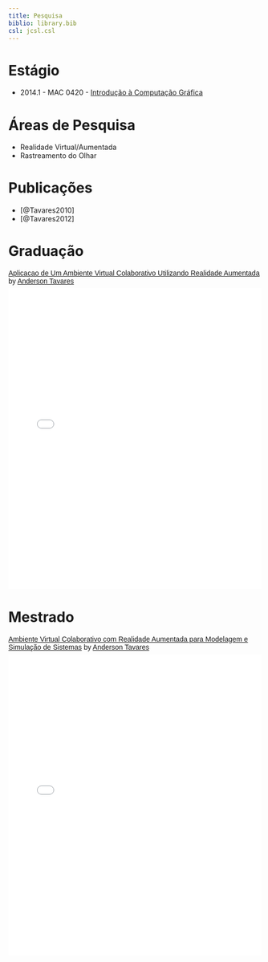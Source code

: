 ```yaml
---
title: Pesquisa
biblio: library.bib
csl: jcsl.csl
---
```


# Estágio

- 2014.1 - MAC 0420 - [Introdução à Computação Gráfica](research/mac0420-2014-1/2013-11-26-index.html)

# Áreas de Pesquisa

- Realidade Virtual/Aumentada
- Rastreamento do Olhar

# Publicações

- [@Tavares2010]
- [@Tavares2012]

# Graduação

<p  style=" margin: 12px auto 6px auto; font-family: Helvetica,Arial,Sans-serif; font-style: normal; font-variant: normal; font-weight: normal; font-size: 14px; line-height: normal; font-size-adjust: none; font-stretch: normal; -x-system-font: none; display: block;">   <a title="View Aplicacao de Um Ambiente Virtual Colaborativo Utilizando Realidade Aumentada on Scribd" href="http://pt.scribd.com/doc/88327892/Aplicacao-de-Um-Ambiente-Virtual-Colaborativo-Utilizando-Realidade-Aumentada"  style="text-decoration: underline;" >Aplicacao de Um Ambiente Virtual Colaborativo Utilizando Realidade Aumentada</a> by <a title="View Anderson Tavares's profile on Scribd" href="http://www.scribd.com/anderflash"  style="text-decoration: underline;" >Anderson Tavares</a></p><iframe class="scribd_iframe_embed" src="//www.scribd.com/embeds/88327892/content?start_page=1&view_mode=scroll&access_key=key-236lsdl0y6a02dm0io2g&show_recommendations=true" data-auto-height="false" data-aspect-ratio="0.706697459584296" scrolling="no" id="doc_29826" width="100%" height="600" frameborder="0"></iframe>


# Mestrado

<p  style=" margin: 12px auto 6px auto; font-family: Helvetica,Arial,Sans-serif; font-style: normal; font-variant: normal; font-weight: normal; font-size: 14px; line-height: normal; font-size-adjust: none; font-stretch: normal; -x-system-font: none; display: block;">   <a title="View Ambiente Virtual Colaborativo com Realidade Aumentada para Modelagem e Simulação de Sistemas on Scribd" href="http://pt.scribd.com/doc/88327239/Ambiente-Virtual-Colaborativo-com-Realidade-Aumentada-para-Modelagem-e-Simulacao-de-Sistemas"  style="text-decoration: underline;" >Ambiente Virtual Colaborativo com Realidade Aumentada para Modelagem e Simulação de Sistemas</a> by <a title="View Anderson Tavares's profile on Scribd" href="http://www.scribd.com/anderflash"  style="text-decoration: underline;" >Anderson Tavares</a></p><iframe class="scribd_iframe_embed" src="//www.scribd.com/embeds/88327239/content?start_page=1&view_mode=scroll&access_key=key-1urbhnvq29lmgin3kivh&show_recommendations=true" data-auto-height="false" data-aspect-ratio="0.707514450867052" scrolling="no" id="doc_17286" width="100%" height="600" frameborder="0"></iframe>

<!--# Situation
I am curently a PhD student for [See4sys](http://www.see4sys.com), with a [cifre](http://www.anrt.asso.fr/fr/espace_cifre/accueil.jsp) convention with [IRCCyN](http://www.irccyn.ec-nantes.fr).
I work under the supervision of [Olivier H. Roux](http://www.irccyn.ec-nantes.fr/~olivier/en_index.html), [Jean-Luc Béchennec](http://www.irccyn.ec-nantes.fr/~bechenne) and [Mikaël Briday](http://www.irccyn.ec-nantes.fr/~briday).

# Research topics

- Formal models: Timed Petri Nets, Timed Automata, etc.
- Two-player games
- Hardware-software codesign
- Embedded systems for automotive (AUTOSAR, OSEK, etc.)


# Teaching

I give lessons at [École Centrale de Nantes](http://www.ec-nantes.fr) for 1^st^ year students.

- Algorithms and programming (C language)


# Publications

- [@TBBRD13Synthesis]

# Contact

- Email: <julien.tanguy@see4sys.com>
- Address:
    Espace Performance La Fleuriaye\
    Rue Alessandro Volta - Bât F4\
    BP 50758 Carquefou Cedex 44481 France

-->